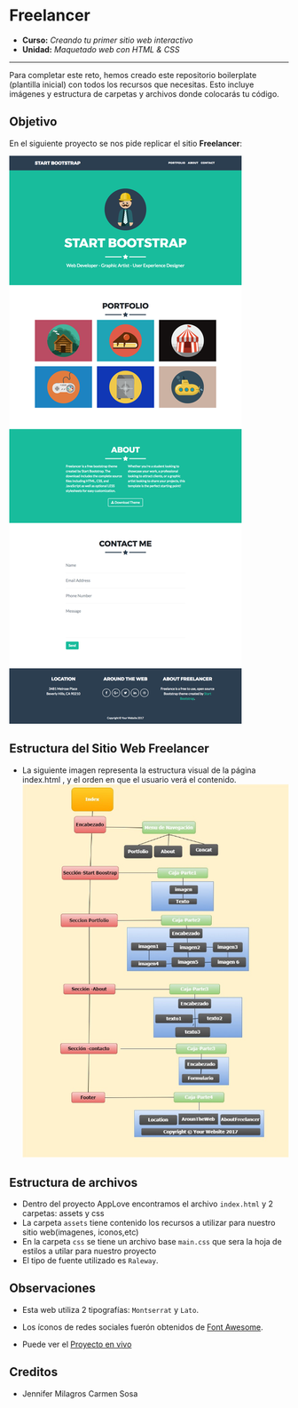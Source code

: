 # Freelancer

* **Curso:** _Creando tu primer sitio web interactivo_
* **Unidad:** _Maquetado web con HTML & CSS_

***

Para completar este reto, hemos creado este repositorio boilerplate (plantilla
inicial) con todos los recursos que necesitas. Esto incluye imágenes y
estructura de carpetas y archivos donde colocarás tu código.

## Objetivo
En el siguiente proyecto se nos pide replicar el sitio **Freelancer**:

![Freelancer Website](docs/fullpage.png)
## Estructura del Sitio Web Freelancer
- La siguiente imagen representa la estructura visual de la página index.html , y el orden en que el usuario verá el contenido.
![EstructuraFreelancer](assets/images/estructura.jpg)

## Estructura de archivos
- Dentro del proyecto AppLove encontramos  el archivo `index.html` y 2 carpetas: assets y css
- La carpeta `assets` tiene contenido los recursos a utilizar para nuestro sitio web(imagenes, iconos,etc)
- En la carpeta `css` se tiene un archivo base `main.css` que sera la hoja de estilos a utilar para nuestro proyecto
- El tipo de fuente utilizado es `Raleway`.
## Observaciones

* Esta web utiliza 2 tipografías: `Montserrat` y `Lato`.
* Los íconos de redes sociales fuerón obtenidos de [Font Awesome](http://fontawesome.io/).

* Puede ver el [Proyecto en vivo](https://jennifercarmen.github.io/freelancerSp2/)
## Creditos
* Jennifer Milagros Carmen Sosa
